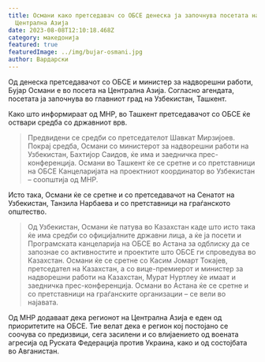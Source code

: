 ```yaml
---
title: Османи како претседавач со ОБСЕ денеска ја започнува посетата на
  Централна Азија
date: 2023-08-08T12:10:18.468Z
category: македонија
featured: true
featuredImage: ../img/bujar-osmani.jpg
author: Вардарски
---
```

<!--StartFragment-->

Од денеска претседавачот со ОБСЕ и министер за надворешни работи, Бујар Османи е во посета на Централна Азија. Согласно агендата, посетата ја започнува во главниот град на Узбекистан, Ташкент.



<!--EndFragment--><!--StartFragment-->

Како што информираат од МНР, во Ташкент претседавачот со ОБСЕ ќе оствари средба со државниот врв.

> Предвидени се средби со претседателот Шавкат Мирзијоев. Покрај средба, Османи со министерот за надворешни работи на Узбекистан, Бахтијор Саидов, ќе има и заедничка прес-конференција. Османи во Ташкент ќе се сретне и со претставници на ОБСЕ Канцеларијата на проектниот координатор во Узбекистан – соопштија од МНР.

Исто така, Османи ќе се сретне и со претседавачот на Сенатот на Узбекистан, Танзила Нарбаева и со претставници на граѓанското општество.

> Од Узбекистан, Османи ќе патува во Казахстан каде што исто така ќе има средби со официјалните државни лица, а ќе ја посети и Програмската канцеларија на ОБСЕ во Астана за одблиску да се запознае со активностите и проектите што ОБСЕ ги спроведува во Казахстан. Османи ќе се сретне со Касим Јомарт Токајев, претседател на Казахстан, а со вице-премиерот и министер за надворешни работи на Казахстан, Мурат Нуртлеу ќе имаат и заедничка прес-конференција. Османи во Астана ќе се сретне и со претставници на граѓанските организации – се вели во најавата.

Од МНР додаваат дека регионот на Централна Азија е еден од приоритетите на ОБСЕ. Тие велат дека е регион кој постојано се соочува со предизвици, сега засилени и со влијаението од воената агресија од Руската Федерација против Украина, како и од состојбата во Авганистан.

<!--EndFragment-->